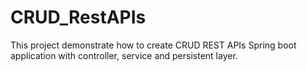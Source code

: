# CRUD_RestAPIs
This project demonstrate how to create CRUD REST APIs Spring boot application with controller, service and persistent layer.
